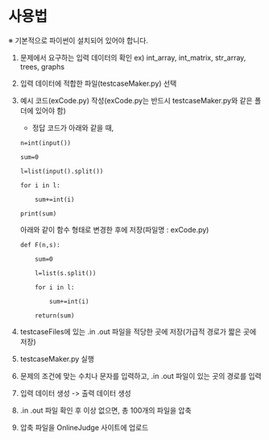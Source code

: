 # 사용법

※ 기본적으로 파이썬이 설치되어 있어야 합니다.

1. 문제에서 요구하는 입력 데이터의 확인
  ex) int_array, int_matrix, str_array, trees, graphs

2. 입력 데이터에 적합한 파일(testcaseMaker.py) 선택

3. 예시 코드(exCode.py) 작성(exCode.py는 반드시 testcaseMaker.py와 같은 폴더에 있어야 함)

    - 정답 코드가 아래와 같을 때,
    ```
    n=int(input())
    
    sum=0
    
    l=list(input().split())
    
    for i in l:
    
        sum+=int(i)
        
    print(sum)
    ```    
    아래와 같이 함수 형태로 변경한 후에 저장(파일명 : exCode.py)
    ```
    def F(n,s):
    
        sum=0
        
        l=list(s.split())
        
        for i in l:
        
            sum+=int(i)
            
        return(sum)
    ```
4. testcaseFiles에 있는 .in .out 파일을 적당한 곳에 저장(가급적 경로가 짧은 곳에 저장)

5. testcaseMaker.py 실행 

6. 문제의 조건에 맞는 수치나 문자를 입력하고, .in .out 파일이 있는 곳의 경로를 입력

7. 입력 데이터 생성 -> 출력 데이터 생성

8. .in .out 파일 확인 후 이상 없으면, 총 100개의 파일을 압축

9. 압축 파일을 OnlineJudge 사이트에 업로드
